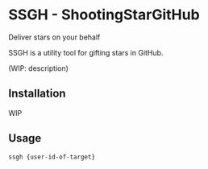 # SSGH - ShootingStarGitHub
Deliver stars on your behalf

SSGH is a utility tool for gifting stars in GitHub.

(WIP: description)

## Installation
WIP

## Usage
`ssgh {user-id-of-target}`
